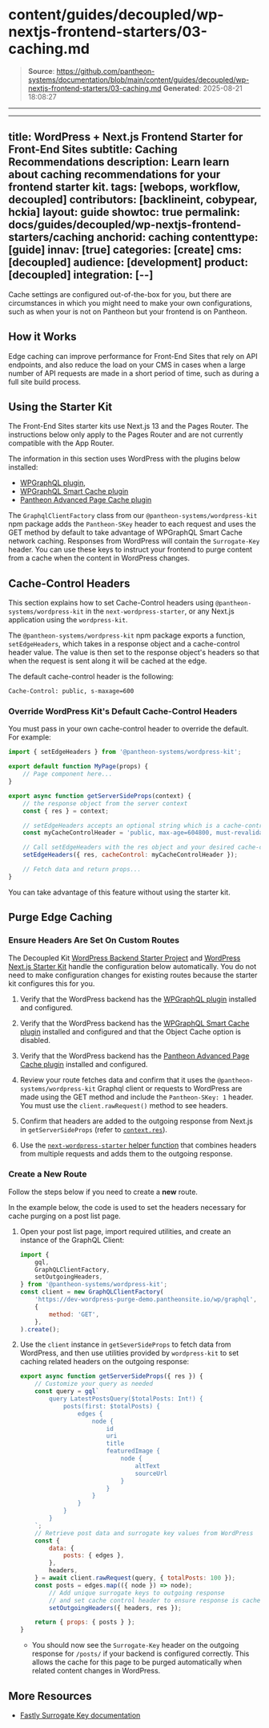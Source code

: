 # content/guides/decoupled/wp-nextjs-frontend-starters/03-caching.md

> **Source**: https://github.com/pantheon-systems/documentation/blob/main/content/guides/decoupled/wp-nextjs-frontend-starters/03-caching.md
> **Generated**: 2025-08-21 18:08:27

---

---
title: WordPress + Next.js Frontend Starter for Front-End Sites
subtitle: Caching Recommendations
description: Learn learn about caching recommendations for your frontend starter kit.
tags: [webops, workflow, decoupled]
contributors: [backlineint, cobypear, hckia]
layout: guide
showtoc: true
permalink: docs/guides/decoupled/wp-nextjs-frontend-starters/caching
anchorid: caching
contenttype: [guide]
innav: [true]
categories: [create]
cms: [decoupled]
audience: [development]
product: [decoupled]
integration: [--]
---

Cache settings are configured out-of-the-box for you, but there are circumstances in which you might need to make your own configurations, such as when your is not on Pantheon but your frontend is on Pantheon.

## How it Works

Edge caching can improve performance for Front-End Sites that rely on API endpoints, and also reduce the load on your CMS in cases when a large number of API requests are made in a short period of time, such as during a full site build process.

<Partial file="decoupled-caching.md" />

## Using the Starter Kit

<Alert title="Note"  type="info" >

The Front-End Sites starter kits use Next.js 13 and the Pages Router. The instructions below only apply to the Pages Router and are not currently compatible with the App Router.

</Alert>

The information in this section uses WordPress with the plugins below installed:

- [WPGraphQL plugin](https://wordpress.org/plugins/wp-graphql/),
- [WPGraphQL Smart Cache plugin](https://github.com/wp-graphql/wp-graphql-smart-cache)
- [Pantheon Advanced Page Cache plugin](https://wordpress.org/plugins/pantheon-advanced-page-cache/)


The `GraphqlClientFactory` class from our `@pantheon-systems/wordpress-kit` npm package adds the `Pantheon-SKey` header to each request and uses the GET method by default to take advantage of WPGraphQL Smart Cache network caching. Responses from WordPress will contain the `Surrogate-Key` header. You can use these keys to instruct your frontend to purge content from a cache when the content in WordPress changes.

## Cache-Control Headers

This section explains how to set Cache-Control headers using
`@pantheon-systems/wordpress-kit` in the `next-wordpress-starter`, or any
Next.js application using the `wordpress-kit`.

The `@pantheon-systems/wordpress-kit` npm package exports a function,
`setEdgeHeaders`, which takes in a response object and a cache-control header
value. The value is then set to the response object's headers so that when the
request is sent along it will be cached at the edge.

The default cache-control header is the following:

```http
Cache-Control: public, s-maxage=600
```

### Override WordPress Kit's Default Cache-Control Headers

You must pass in your own cache-control header to override the default. For example:

```jsx
import { setEdgeHeaders } from '@pantheon-systems/wordpress-kit';

export default function MyPage(props) {
	// Page component here...
}

export async function getServerSideProps(context) {
	// the response object from the server context
	const { res } = context;

	// setEdgeHeaders accepts an optional string which is a cache-control header
	const myCacheControlHeader = 'public, max-age=604800, must-revalidate';

	// Call setEdgeHeaders with the res object and your desired cache-control header
	setEdgeHeaders({ res, cacheControl: myCacheControlHeader });

	// Fetch data and return props...
}
```

You can take advantage of this feature without using the starter kit.

## Purge Edge Caching

### Ensure Headers Are Set On Custom Routes

<Alert title="Note"  type="info" >

The Decoupled Kit [WordPress Backend Starter Project](/guides/decoupled/wp-backend-starters) and [WordPress Next.js Starter Kit](/guides/decoupled/wp-nextjs-frontend-starters) handle the configuration below automatically. You do not need to make configuration changes for existing routes because the starter kit configures this for you.

</Alert>

1. Verify that the WordPress backend has the [WPGraphQL plugin](https://wordpress.org/plugins/wp-graphql/) installed and configured.

1. Verify that the WordPress backend has the [WPGraphQL Smart Cache plugin](https://github.com/wp-graphql/wp-graphql-smart-cache) installed and configured and that the Object Cache option is disabled.

1. Verify that the WordPress backend has the [Pantheon Advanced Page Cache plugin](https://wordpress.org/plugins/pantheon-advanced-page-cache/) installed and configured.

1. Review your route fetches data and confirm that it uses the `@pantheon-systems/wordpress-kit` Graphql client or requests to WordPress are made using the GET method and include the `Pantheon-SKey: 1` header. You must use the `client.rawRequest()` method to see headers.

1. Confirm that headers are added to the outgoing response from Next.js in
  `getServerSideProps` (refer to [`context.res`](https://nextjs.org/docs/api-reference/data-fetching/get-server-side-props#context-parameter)).

1. Use the [`next-wordpress-starter` helper function](https://github.com/pantheon-systems/decoupled-kit-js/blob/f3eebf4b502cbad123ec8a7fcd4d4f8f0fb413eb/starters/next-wordpress-starter/lib/setOutgoingHeaders.js#L25) that combines headers from multiple requests and adds them to the outgoing response.

### Create a New Route

Follow the steps below if you need to create a **new** route.

In the example below, the code is used to set the headers necessary for
cache purging on a post list page.

1. Open your post list page, import required utilities, and create an instance of the GraphQL Client:

	```js
	import {
		gql,
		GraphQLClientFactory,
 		setOutgoingHeaders,
	} from '@pantheon-systems/wordpress-kit';
	const client = new GraphQLClientFactory(
		'https://dev-wordpress-purge-demo.pantheonsite.io/wp/graphql',
		{
			method: 'GET',
		},
	).create();
	```

1. Use the `client` instance in `getSeverSideProps` to fetch data from
   WordPress, and then use utilities provided by `wordpress-kit` to set caching
   related headers on the outgoing response:

	```js
	export async function getServerSideProps({ res }) {
		// Customize your query as needed
		const query = gql`
			query LatestPostsQuery($totalPosts: Int!) {
				posts(first: $totalPosts) {
					edges {
						node {
							id
							uri
							title
							featuredImage {
								node {
									altText
									sourceUrl
								}
							}
						}
					}
				}
			}
		`;
		// Retrieve post data and surrogate key values from WordPress
		const {
			data: {
				posts: { edges },
			},
			headers,
		} = await client.rawRequest(query, { totalPosts: 100 });
		const posts = edges.map(({ node }) => node);
    		// Add unique surrogate keys to outgoing response
    		// and set cache control header to ensure response is cached at edge
    		setOutgoingHeaders({ headers, res });

		return { props: { posts } };
	}
	```

	- You should now see the `Surrogate-Key` header on the outgoing response for `/posts/` if your backend is configured correctly. This allows the cache for this page to be purged automatically when related content changes in WordPress.


## More Resources

- [Fastly Surrogate Key documentation](https://docs.fastly.com/en/guides/working-with-surrogate-keys)
